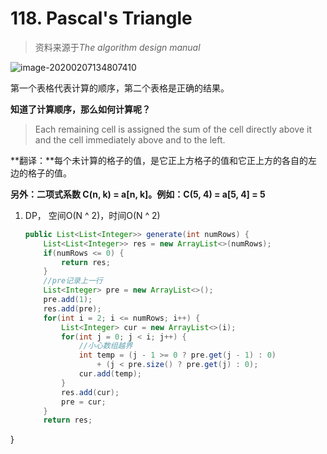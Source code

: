 #  118. Pascal's Triangle

> 资料来源于*The algorithm design manual*

![image-20200207134807410](C:\Users\weili\AppData\Roaming\Typora\typora-user-images\image-20200207134807410.png)

第一个表格代表计算的顺序，第二个表格是正确的结果。

**知道了计算顺序，那么如何计算呢？**

>  Each remaining cell is assigned the sum of the cell directly above it and the cell immediately above and to the left.

**翻译：**每个未计算的格子的值，是它正上方格子的值和它正上方的各自的左边的格子的值。

**另外：二项式系数 C(n, k) = a[n, k]。例如：C(5, 4) = a[5, 4] = 5**

1. DP， 空间O(N ^ 2)，时间O(N ^ 2)

   ```java
   public List<List<Integer>> generate(int numRows) {
       List<List<Integer>> res = new ArrayList<>(numRows);
       if(numRows <= 0) {
           return res;
       }
       //pre记录上一行
       List<Integer> pre = new ArrayList<>();
       pre.add(1);
       res.add(pre);
       for(int i = 2; i <= numRows; i++) {
           List<Integer> cur = new ArrayList<>(i);
           for(int j = 0; j < i; j++) {
               //小心数组越界
               int temp = (j - 1 >= 0 ? pre.get(j - 1) : 0)
                   + (j < pre.size() ? pre.get(j) : 0);
               cur.add(temp);
           }
           res.add(cur);
           pre = cur;
       }
       return res;
}
   ```
   
   